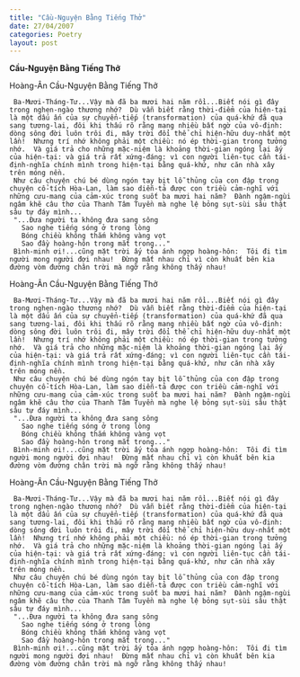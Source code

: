 ```yaml
---
title: "Cầu-Nguyện Bằng Tiếng Thở"
date: 27/04/2007
categories: Poetry
layout: post
---
```


**Cầu-Nguyện Bằng Tiếng Thở**

Hoàng-Ân
Cầu-Nguyện Bằng Tiếng Thở

     Ba-Mươi-Tháng-Tư...Vậy mà đã ba mươi hai năm rồi...Biết nói gì đây trong nghẹn-ngào thương nhớ?  Dù vẫn biết rằng thời-điểm của hiện-tại là một dấu ấn của sự chuyển-tiếp (transformation) của quá-khứ đã qua sang tương-lai, đôi khi thấu rõ rằng mang nhiều bất ngờ của vô-định: dòng sông đời luôn trôi đi, mây trời đổi thể chỉ hiện-hữu duy-nhất một lần!  Nhưng trí nhớ không phải một chiều: nó ép thời-gian trong tưởng nhớ.  Và giá trả cho những mặc-niệm là khoảng thời-gian ngóng lại ấy của hiện-tại: và giá trả rất xứng-đáng: vì con người liên-tục cần tái-định-nghĩa chính mình trong hiện-tại bằng quá-khứ, như căn nhà xây trên móng nền.
     Như câu chuyện chú bé dùng ngón tay bịt lỗ thủng của con đập trong chuyện cổ-tích Hòa-Lan, làm sao diễn-tả được con triều cảm-nghĩ với những cưu-mang của cảm-xúc trong suốt ba mươi hai năm?  Đành ngậm-ngùi ngâm khẽ câu thơ của Thanh Tâm Tuyền mà nghe lệ bỏng sụt-sùi sâu thật sâu tự đáy mình...
     "...Đưa người ta không đưa sang sông
       Sao nghe tiếng sóng ở trong lòng
       Bóng chiều không thắm không vàng vọt
       Sao đầy hoàng-hôn trong mắt trong..."
     Bình-minh ơi!...cũng mặt trời ấy tỏa ánh ngợp hoàng-hôn:  Tôi đi tìm người mong người đợi nhau!  Đừng mất nhau chỉ vì còn khuất bên kia đường vòm đường chân trời mà ngỡ rằng không thấy nhau!

Hoàng-Ân
Cầu-Nguyện Bằng Tiếng Thở

     Ba-Mươi-Tháng-Tư...Vậy mà đã ba mươi hai năm rồi...Biết nói gì đây trong nghẹn-ngào thương nhớ?  Dù vẫn biết rằng thời-điểm của hiện-tại là một dấu ấn của sự chuyển-tiếp (transformation) của quá-khứ đã qua sang tương-lai, đôi khi thấu rõ rằng mang nhiều bất ngờ của vô-định: dòng sông đời luôn trôi đi, mây trời đổi thể chỉ hiện-hữu duy-nhất một lần!  Nhưng trí nhớ không phải một chiều: nó ép thời-gian trong tưởng nhớ.  Và giá trả cho những mặc-niệm là khoảng thời-gian ngóng lại ấy của hiện-tại: và giá trả rất xứng-đáng: vì con người liên-tục cần tái-định-nghĩa chính mình trong hiện-tại bằng quá-khứ, như căn nhà xây trên móng nền.
     Như câu chuyện chú bé dùng ngón tay bịt lỗ thủng của con đập trong chuyện cổ-tích Hòa-Lan, làm sao diễn-tả được con triều cảm-nghĩ với những cưu-mang của cảm-xúc trong suốt ba mươi hai năm?  Đành ngậm-ngùi ngâm khẽ câu thơ của Thanh Tâm Tuyền mà nghe lệ bỏng sụt-sùi sâu thật sâu tự đáy mình...
     "...Đưa người ta không đưa sang sông
       Sao nghe tiếng sóng ở trong lòng
       Bóng chiều không thắm không vàng vọt
       Sao đầy hoàng-hôn trong mắt trong..."
     Bình-minh ơi!...cũng mặt trời ấy tỏa ánh ngợp hoàng-hôn:  Tôi đi tìm người mong người đợi nhau!  Đừng mất nhau chỉ vì còn khuất bên kia đường vòm đường chân trời mà ngỡ rằng không thấy nhau!

Hoàng-Ân
Cầu-Nguyện Bằng Tiếng Thở

     Ba-Mươi-Tháng-Tư...Vậy mà đã ba mươi hai năm rồi...Biết nói gì đây trong nghẹn-ngào thương nhớ?  Dù vẫn biết rằng thời-điểm của hiện-tại là một dấu ấn của sự chuyển-tiếp (transformation) của quá-khứ đã qua sang tương-lai, đôi khi thấu rõ rằng mang nhiều bất ngờ của vô-định: dòng sông đời luôn trôi đi, mây trời đổi thể chỉ hiện-hữu duy-nhất một lần!  Nhưng trí nhớ không phải một chiều: nó ép thời-gian trong tưởng nhớ.  Và giá trả cho những mặc-niệm là khoảng thời-gian ngóng lại ấy của hiện-tại: và giá trả rất xứng-đáng: vì con người liên-tục cần tái-định-nghĩa chính mình trong hiện-tại bằng quá-khứ, như căn nhà xây trên móng nền.
     Như câu chuyện chú bé dùng ngón tay bịt lỗ thủng của con đập trong chuyện cổ-tích Hòa-Lan, làm sao diễn-tả được con triều cảm-nghĩ với những cưu-mang của cảm-xúc trong suốt ba mươi hai năm?  Đành ngậm-ngùi ngâm khẽ câu thơ của Thanh Tâm Tuyền mà nghe lệ bỏng sụt-sùi sâu thật sâu tự đáy mình...
     "...Đưa người ta không đưa sang sông
       Sao nghe tiếng sóng ở trong lòng
       Bóng chiều không thắm không vàng vọt
       Sao đầy hoàng-hôn trong mắt trong..."
     Bình-minh ơi!...cũng mặt trời ấy tỏa ánh ngợp hoàng-hôn:  Tôi đi tìm người mong người đợi nhau!  Đừng mất nhau chỉ vì còn khuất bên kia đường vòm đường chân trời mà ngỡ rằng không thấy nhau!
